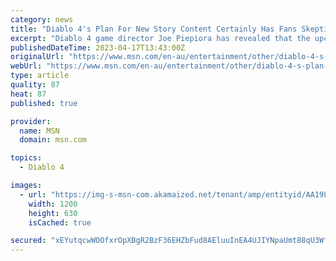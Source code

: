 ```yaml
---
category: news
title: "Diablo 4's Plan For New Story Content Certainly Has Fans Skeptical"
excerpt: "Diablo 4 game director Joe Piepiora has revealed that the upcoming RPG will receive \"meaty\" story content every three months. Accompanied by the seasonal pass, those quarterly updates will be tied to ..."
publishedDateTime: 2023-04-17T13:43:00Z
originalUrl: "https://www.msn.com/en-au/entertainment/other/diablo-4-s-plan-for-new-story-content-certainly-has-fans-skeptical/ar-AA19LDXF"
webUrl: "https://www.msn.com/en-au/entertainment/other/diablo-4-s-plan-for-new-story-content-certainly-has-fans-skeptical/ar-AA19LDXF"
type: article
quality: 87
heat: 87
published: true

provider:
  name: MSN
  domain: msn.com

topics:
  - Diablo 4

images:
  - url: "https://img-s-msn-com.akamaized.net/tenant/amp/entityid/AA19LV8c.img?h=630&w=1200&m=6&q=60&o=t&l=f&f=jpg&x=971&y=198"
    width: 1200
    height: 630
    isCached: true

secured: "xEYutqcwWOOfxrOpXBgR2BzF36EHZbFud8AEluuInEA4UJIYNpaUmt88qU3Wfm91ltMMnaaP+yF05O6CcCPp0A0uQ0xjz2cF7PK/tF6qYDoOLW99j5d7Y30l1uyrjWtOVtIPTdc4f/ZxGoD5qx/ybBX8vVvfjbx1H0D/u4rYEfaaZFbwEVxfQYO+krw9Z3SLcQdsZ0W15sceJoPTl0/0pcp/ol4tAr5vq6s+U4Rt92JQN/Y5a8kFKic+Lr21bU2DVUCea7UfUv8mQxYGk1VAmjf5xPSERzXT6hJiqS4Cw2QmcGk5mY0hXpsOAsFuSSZpBk2xAkXUm+egT7VLUjafLIim8wFvVJMLH1uqx9GTCKk=;y6Q8CxAhgGs4p4dX29Kpow=="
---
```


